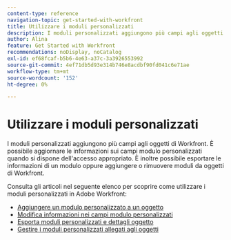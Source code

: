 ```yaml
---
content-type: reference
navigation-topic: get-started-with-workfront
title: Utilizzare i moduli personalizzati
description: I moduli personalizzati aggiungono più campi agli oggetti di Workfront. È possibile aggiornare le informazioni sui campi modulo personalizzati quando si dispone dell'accesso appropriato. È inoltre possibile esportare le informazioni di un modulo oppure aggiungere o rimuovere moduli da oggetti di Workfront. Consulta gli articoli in questo elenco per scoprire come utilizzare i moduli personalizzati in Adobe Workfront.
author: Alina
feature: Get Started with Workfront
recommendations: noDisplay, noCatalog
exl-id: ef68fcaf-b5b6-4e63-a37c-3a3926553992
source-git-commit: 4ef71db5d93e314b746e8acdbf90fd041c6e71ae
workflow-type: tm+mt
source-wordcount: '152'
ht-degree: 0%

---
```


# Utilizzare i moduli personalizzati

I moduli personalizzati aggiungono più campi agli oggetti di Workfront. È possibile aggiornare le informazioni sui campi modulo personalizzati quando si dispone dell&#39;accesso appropriato. È inoltre possibile esportare le informazioni di un modulo oppure aggiungere o rimuovere moduli da oggetti di Workfront.

Consulta gli articoli nel seguente elenco per scoprire come utilizzare i moduli personalizzati in Adobe Workfront:

* [Aggiungere un modulo personalizzato a un oggetto](../../workfront-basics/work-with-custom-forms/add-a-custom-form-to-an-object.md)
* [Modifica informazioni nei campi modulo personalizzati](../../workfront-basics/work-with-custom-forms/edit-custom-forms.md)
* [Esporta moduli personalizzati e dettagli oggetto](../../workfront-basics/work-with-custom-forms/export-custom-forms-details.md)
* [Gestire i moduli personalizzati allegati agli oggetti](../../workfront-basics/work-with-custom-forms/manage-custom-forms-attached-to-objects.md)
